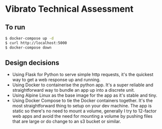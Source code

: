 # Vibrato Technical Assessment

## To run

```bash
$ docker-compose up -d
$ curl http://localhost:5000
$ docker-compose down
```

## Design decisions

* Using Flask for Python to serve simple http requests, it's the quickest way to get a web response up and running.
* Using Docker to containerise the python app. It's a super reliable and straightforward way to bundle an app up into a discrete unit.
* Using Alpine Linux as the base image for the app as it's stable and tiny.
* Using Docker Compose to tie the Docker containers together. It's the most straightforward thing to setup on your dev machine. The app is static so there's no need to mount a volume, generally I try to 12-factor web apps and avoid the need for mounting a volume by pushing files that are large or do change to an s3 bucket or similar.
